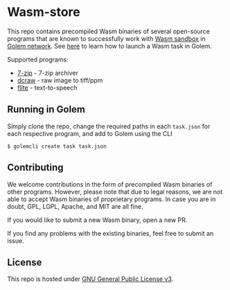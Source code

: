 # Wasm-store
This repo contains precompiled Wasm binaries of several open-source
programs that are known to successfully work with
[Wasm sandbox](https://github.com/golemfactory/sp-wasm) in
[Golem network](https://github.com/golemfactory/golem/tree/develop/apps/wasm).
See [here](https://github.com/golemfactory/golem/wiki/Launching-Wasm-tasks-in-Golem)
to learn how to launch a Wasm task in Golem.

Supported programs:
* [7-zip](7-zip) - 7-zip archiver
* [dcraw](dcraw) - raw image to tiff/ppm
* [flite](flite) - text-to-speech

## Running in Golem
Simply clone the repo, change the required paths in each `task.json`
for each respective program, and add to Golem using the CLI

```
$ golemcli create task task.json
```

## Contributing
We welcome contributions in the form of precompiled Wasm binaries of
other programs. However, please note that due to legal reasons, we
are not able to accept Wasm binaries of proprietary programs. In case
you are in doubt, GPL, LGPL, Apache, and MIT are all fine.

If you would like to submit a new Wasm binary, open a new PR.

If you find any problems with the existing binaries, feel free
to submit an issue.

## License
This repo is hosted under [GNU General Public License v3](LICENSE).
